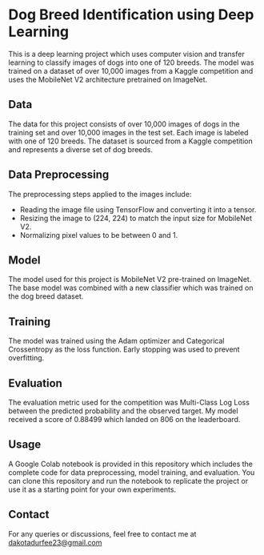 # Dog Breed Identification using Deep Learning

This is a deep learning project which uses computer vision and transfer learning to classify images of dogs into one of 120 breeds. The model was trained on a dataset of over 10,000 images from a Kaggle competition and uses the MobileNet V2 architecture pretrained on ImageNet.

## Data

The data for this project consists of over 10,000 images of dogs in the training set and over 10,000 images in the test set. Each image is labeled with one of 120 breeds. The dataset is sourced from a Kaggle competition and represents a diverse set of dog breeds.

## Data Preprocessing

The preprocessing steps applied to the images include:
- Reading the image file using TensorFlow and converting it into a tensor.
- Resizing the image to (224, 224) to match the input size for MobileNet V2.
- Normalizing pixel values to be between 0 and 1.

## Model

The model used for this project is MobileNet V2 pre-trained on ImageNet. The base model was combined with a new classifier which was trained on the dog breed dataset.

## Training

The model was trained using the Adam optimizer and Categorical Crossentropy as the loss function. Early stopping was used to prevent overfitting. 

## Evaluation

The evaluation metric used for the competition was Multi-Class Log Loss between the predicted probability and the observed target. My model received a score of 0.88499 which landed on 806 on the leaderboard. 

## Usage

A Google Colab notebook is provided in this repository which includes the complete code for data preprocessing, model training, and evaluation. You can clone this repository and run the notebook to replicate the project or use it as a starting point for your own experiments.

## Contact

For any queries or discussions, feel free to contact me at dakotadurfee23@gmail.com

